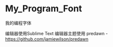 # My_Program_Font
我的编程字体

编辑器使用Sublime Text
编辑器主题使用 predawn - https://github.com/jamiewilson/predawn
